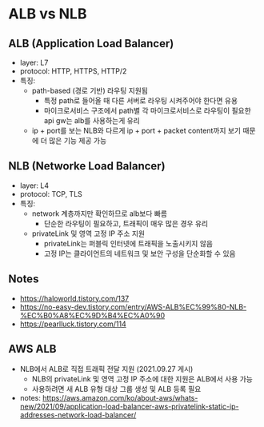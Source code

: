 # ALB vs NLB

## ALB (Application Load Balancer)
- layer: L7
- protocol: HTTP, HTTPS, HTTP/2
- 특징:
	- path-based (경로 기반) 라우팅 지원됨
		- 특정 path로 들어올 때 다른 서버로 라우팅 시켜주어야 한다면 유용
		- 마이크로서비스 구조에서 path별 각 마이크로서비스로 라우팅이 필요한 api gw는 alb를 사용하는게 유리
	- ip + port를 보는 NLB와 다르게 ip + port + packet content까지 보기 때문에 더 많은 기능 제공 가능 

## NLB (Networke Load Balancer)
- layer: L4
- protocol: TCP, TLS
- 특징: 
	- network 계층까지만 확인하므로 alb보다 빠름
		- 단순한 라우팅이 필요하고, 트래픽이 매우 많은 경우 유리
	- privateLink 및 영역 고정 IP 주소 지원
		- privateLink는 퍼블릭 인터넷에 트래픽을 노출시키지 않음
		- 고정 IP는 클라이언트의 네트워크 및 보안 구성을 단순화할 수 있음

## Notes
- https://haloworld.tistory.com/137
- https://no-easy-dev.tistory.com/entry/AWS-ALB%EC%99%80-NLB-%EC%B0%A8%EC%9D%B4%EC%A0%90
- https://pearlluck.tistory.com/114

## AWS ALB
- NLB에서 ALB로 직접 트래픽 전달 지원 (2021.09.27 게시)
	- NLB의 privateLink 및 영역 고정 IP 주소에 대한 지원은 ALB에서 사용 가능
	- 사용하려면 새 ALB 유형 대상 그룹 생성 및 ALB 등록 필요 
- notes: https://aws.amazon.com/ko/about-aws/whats-new/2021/09/application-load-balancer-aws-privatelink-static-ip-addresses-network-load-balancer/